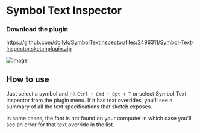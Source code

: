 # Symbol Text Inspector  

### Download the plugin
https://github.com/dbilyk/SymbolTextInspector/files/2496311/Symbol-Text-Inspector.sketchplugin.zip

![image](http://dmitribilyk.com/images/SymbolTextInspector/screenshot.png)

## How to use

Just select a symbol and hit `Ctrl + Cmd + Opt + T` or select Symbol Text Inspector from the plugin menu.  If it has text overrides, you'll see a summary of all the text specifications that sketch exposes. 

In some cases, the font is not found on your computer in which case you'll see an error for that text override in the list.  
